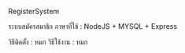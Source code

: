 RegisterSystem

ระบบสมัครสมาชิก ภาษาที่ใช้ : NodeJS + MYSQL + Express 

วิธีติดตั้ง : หมก
วิธีใช้งาน : หมก
